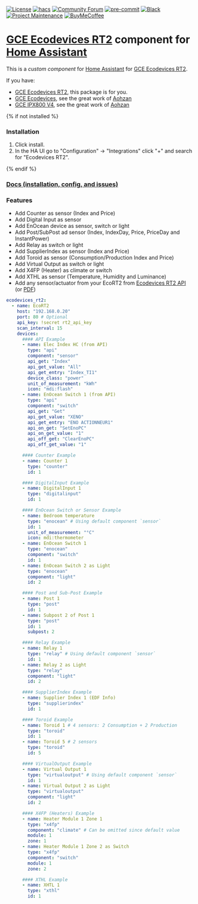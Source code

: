 [![License][license-shield]](LICENSE)
[![hacs][hacsbadge]][hacs]
[![Community Forum][forum-shield]][forum]
[![pre-commit][pre-commit-shield]][pre-commit]
[![Black][black-shield]][black]
[![Project Maintenance][maintenance-shield]][user_profile]
[![BuyMeCoffee][buymecoffeebadge]][buymecoffee]

# [GCE Ecodevices RT2](http://gce-electronics.com/fr/home/1345-suivi-consommation-ecodevices-rt2-3760309690049.html) component for [Home Assistant](https://www.home-assistant.io/)

This is a _custom component_ for [Home Assistant](https://www.home-assistant.io/) for [GCE Ecodevices RT2](http://gce-electronics.com/fr/home/1345-suivi-consommation-ecodevices-rt2-3760309690049.html).

If you have:

- [GCE Ecodevices RT2](http://gce-electronics.com/fr/home/1345-suivi-consommation-ecodevices-rt2-3760309690049.html), this package is for you.
- [GCE Ecodevices](http://gce-electronics.com/fr/carte-relais-ethernet-module-rail-din/409-teleinformation-ethernet-ecodevices.html), see the great work of [Aohzan](https://github.com/Aohzan/ecodevices)
- [GCE IPX800 V4](https://www.gce-electronics.com/fr/carte-relais-ethernet-module-rail-din/1483-domotique-ethernet-webserver-ipx800-v4-3760309690001.html), see the great work of [Aohzan](https://github.com/Aohzan/ipx800)

{% if not installed %}

### Installation

1. Click install.
2. In the HA UI go to "Configuration" -> "Integrations" click "+" and search for "Ecodevices RT2".

{% endif %}

### [Docs (installation, config, and issues)](https://pcourbin.github.io/ecodevices_rt2)

### Features

- Add Counter as sensor (Index and Price)
- Add Digital Input as sensor
- Add EnOcean device as sensor, switch or light
- Add Post/SubPost ad sensor (Index, IndexDay, Price, PriceDay and InstantPower)
- Add Relay as switch or light
- Add SupplierIndex as sensor (Index and Price)
- Add Toroid as sensor (Consumption/Production Index and Price)
- Add Virtual Output as switch or light
- Add X4FP (Heater) as climate or switch
- Add XTHL as sensor (Temperature, Humidity and Luminance)
- Add any sensor/actuator from your EcoRT2 from [Ecodevices RT2 API](https://gce.ovh/wiki/index.php?title=API_EDRT) (or [PDF](https://forum.gce-electronics.com/uploads/default/original/2X/1/1471f212a720581eb3a04c5ea632bb961783b9a0.pdf))

```yaml
ecodevices_rt2:
  - name: EcoRT2
    host: "192.168.0.20"
    port: 80 # Optional
    api_key: !secret rt2_api_key
    scan_interval: 15
    devices:
      #### API Example
      - name: Elec Index HC (from API)
        type: "api"
        component: "sensor"
        api_get: "Index"
        api_get_value: "All"
        api_get_entry: "Index_TI1"
        device_class: "power"
        unit_of_measurement: "kWh"
        icon: "mdi:flash"
      - name: EnOcean Switch 1 (from API)
        type: "api"
        component: "switch"
        api_get: "Get"
        api_get_value: "XENO"
        api_get_entry: "ENO ACTIONNEUR1"
        api_on_get: "SetEnoPC"
        api_on_get_value: "1"
        api_off_get: "ClearEnoPC"
        api_off_get_value: "1"

      #### Counter Example
      - name: Counter 1
        type: "counter"
        id: 1

      #### DigitalInput Example
      - name: DigitalInput 1
        type: "digitalinput"
        id: 1

      #### EnOcean Switch or Sensor Example
      - name: Bedroom temperature
        type: "enocean" # Using default component `sensor`
        id: 1
        unit_of_measurement: "°C"
        icon: mdi:thermometer
      - name: EnOcean Switch 1
        type: "enocean"
        component: "switch"
        id: 1
      - name: EnOcean Switch 2 as Light
        type: "enocean"
        component: "light"
        id: 2

      #### Post and Sub-Post Example
      - name: Post 1
        type: "post"
        id: 1
      - name: Subpost 2 of Post 1
        type: "post"
        id: 1
        subpost: 2

      #### Relay Example
      - name: Relay 1
        type: "relay" # Using default component `sensor`
        id: 1
      - name: Relay 2 as Light
        type: "relay"
        component: "light"
        id: 2

      #### SupplierIndex Example
      - name: Supplier Index 1 (EDF Info)
        type: "supplierindex"
        id: 1

      #### Toroid Example
      - name: Toroid 1 # 4 sensors: 2 Consumption + 2 Production
        type: "toroid"
        id: 1
      - name: Toroid 5 # 2 sensors
        type: "toroid"
        id: 5

      #### VirtualOutput Example
      - name: Virtual Output 1
        type: "virtualoutput" # Using default component `sensor`
        id: 1
      - name: Virtual Output 2 as Light
        type: "virtualoutput"
        component: "light"
        id: 2

      #### X4FP (Heaters) Example
      - name: Heater Module 1 Zone 1
        type: "x4fp"
        component: "climate" # Can be omitted since default value
        module: 1
        zone: 1
      - name: Heater Module 1 Zone 2 as Switch
        type: "x4fp"
        component: "switch"
        module: 1
        zone: 2

      #### XTHL Example
      - name: XHTL 1
        type: "xthl"
        id: 1
```

[license-shield]: https://img.shields.io/github/license/pcourbin/ecodevices_rt2.svg
[hacs]: https://hacs.xyz
[hacsbadge]: https://img.shields.io/badge/HACS-Default-orange.svg
[forum-shield]: https://img.shields.io/badge/community-forum-brightgreen.svg
[forum]: https://community.home-assistant.io/
[pre-commit]: https://github.com/pre-commit/pre-commit
[pre-commit-shield]: https://img.shields.io/badge/pre--commit-enabled-brightgreen
[black]: https://github.com/psf/black
[black-shield]: https://img.shields.io/badge/code%20style-black-000000.svg
[maintenance-shield]: https://img.shields.io/badge/maintainer-%40pcourbin-blue.svg
[buymecoffee]: https://www.buymeacoffee.com/pcourbin
[buymecoffeebadge]: https://img.shields.io/badge/buy%20me%20a%20coffee-donate-yellow.svg
[user_profile]: https://github.com/pcourbin
